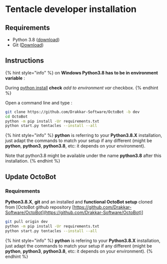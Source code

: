 # Tentacle developer installation

## Requirements

* Python 3.8 ([download](https://www.python.org/downloads/))
* Git ([Download](https://git-scm.com/downloads))

## Instructions

{% hint style="info" %}
on **Windows Python3.8 has to be in environment variable** :

During [python install](https://www.python.org/downloads) **check** _add to environment var_ checkbox.
{% endhint %}

Open a command line and type :

```bash
git clone https://github.com/Drakkar-Software/OctoBot -b dev
cd OctoBot
python -m pip install -Ur requirements.txt
python start.py tentacles --install --all
```

{% hint style="info" %}
**python** is referring to your **Python3.8.X** installation, just adapt the commands to match your setup if any different (might be **python**, **python3**, **python3.8**, etc: it depends on your environment).

Note that python3.8 might be available under the name **python3.8** after this installation.
{% endhint %}

## Update OctoBot

### Requirements

**Python3.8.X**, **git** and an installed and **functional OctoBot setup** cloned from \[OctoBot github repository [https://github.com/Drakkar-Software/OctoBot](https://github.com/Drakkar-Software/OctoBot)]

```bash
git pull origin dev
python -m pip install -Ur requirements.txt
python start.py tentacles --install --all
```

{% hint style="info" %}
**python** is refering to your **Python3.8.X** installation, just adapt the commands to match your setup if any different (might be **python**, **python3**, **python3.8**, etc: it depends on your environment).
{% endhint %}
